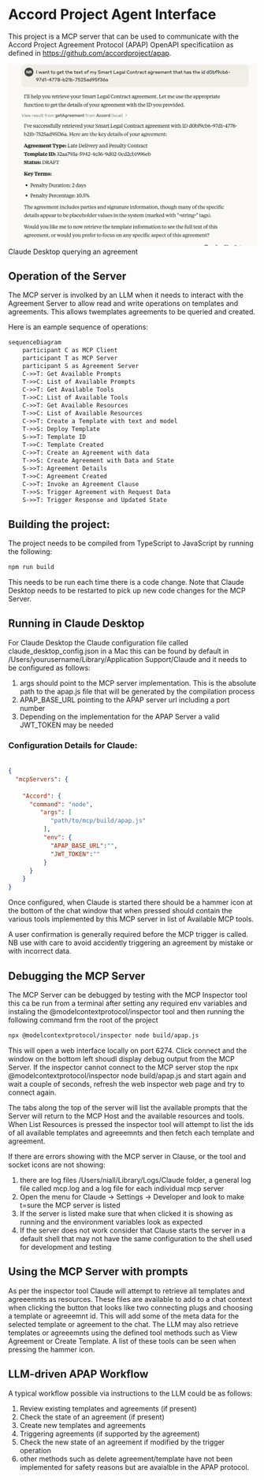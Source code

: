 # Accord Project Agent Interface
This project is a MCP server that can be used to communicate with the Accord Project Agreement Protocol (APAP) OpenAPI specificatiion as defined in https://github.com/accordproject/apap.

![Claude Desktop MCP Server](claude_screenshot.png)
Claude Desktop querying an agreement



## Operation of the Server
The MCP server is involked by an LLM when it needs to interact with the Agreement Server to allow read and write operations on templates and agreements. This allows twemplates agreements to be queried and created.

Here is an eample sequence of operations:

```mermaid
sequenceDiagram
    participant C as MCP Client
    participant T as MCP Server
    participant S as Agreement Server
    C->>T: Get Available Prompts
    T->>C: List of Available Prompts
    C->>T: Get Available Tools
    T->>C: List of Available Tools
    C->>T: Get Available Resources
    T->>C: List of Available Resources
    C->>T: Create a Template with text and model
    T->>S: Deploy Template
    S->>T: Template ID
    T->>C: Template Created
    C->>T: Create an Agreement with data
    T->>S: Create Agreement with Data and State
    S->>T: Agreement Details
    T->>C: Agreement Created
    C->>T: Invoke an Agreement Clause
    T->>S: Trigger Agreement with Request Data
    S->>T: Trigger Response and Updated State
```


## Building the project:
The project needs to be compiled from TypeScript to JavaScript by running the following:
```bash
npm run build
```

This needs to be run each time there is a code change.
Note that Claude Desktop needs to be restarted to pick up new code changes for the MCP Server.

## Running in Claude Desktop
For Claude Desktop the Claude configuration file called claude_desktop_config.json in a Mac this can be found by default in /Users/yourusername/Library/Application Support/Claude and it needs to be configured as follows:

1. args should point to the MCP server implementation. This is the absolute path to the apap.js file that will be generated by the compilation process
2. APAP_BASE_URL pointing to the APAP server url including a port number
3. Depending on the implementation for the APAP Server a valid JWT_TOKEN may be needed

### Configuration Details for Claude:
```json

{
  "mcpServers": {

    "Accord": {
      "command": "node",
         "args": [
            "path/to/mcp/build/apap.js"
          ],
          "env": {
            "APAP_BASE_URL":"",
            "JWT_TOKEN":""
          }
      }
    }
}
```

Once configured, when Claude is started there should be a hammer icon at the bottom of the chat window that when pressed should contain the various tools implemented by this MCP server in list of Available MCP tools.

A user confirmation is generally required before the MCP trigger is called. 
NB use with care to avoid accidently triggering an agreement by mistake or with incorrect data.

## Debugging the MCP Server
The MCP Server can be debugged by testing with the MCP Inspector tool
this ca be run from a terminal after setting any required env variables and instaling the 
@modelcontextprotocol/inspector tool and then running the following command frm the root of the project

```bash
npx @modelcontextprotocol/inspector node build/apap.js
```

This will open a web interface locally on port 6274. Click connect and the window on the bottom left shoudl display debug output from the MCP Server. If the inspector cannot connect to the MCP server stop the npx @modelcontextprotocol/inspector node build/apap.js and start again and wait a couple of seconds, refresh the web inspector web page and try to connect again.

The tabs along the top of the server will list the available prompts that the Server will return to the MCP Host and the available resources and tools. When List Resources is pressed the inspector tool will attempt to list the ids of all available templates and agreeemnts and then fetch each template and agreement.

If there are errors showing with the MCP server in Clause, or the tool and socket icons are not showing:
1. there are log files /Users/niall/Library/Logs/Claude folder, a general log file called mcp.log and a log file for each individual mcp server
2. Open the menu for Claude -> Settings -> Developer and look to make t=sure the MCP server is listed
3. If the server is listed make sure that when clicked it is showing as running and the environment variables look as expected
4. If the server does not work consider that Clause starts the server in a default shell that may not have the same configuration to the shell used for development and testing

## Using the MCP Server with prompts
As per the inspector tool Claude will attempt to retrieve all templates and agreeemnts as resources. These files are available to add to a chat context when clicking the button that looks like two connecting plugs and choosing a template or agreeemnt id. This will add some of the meta data for the selected template or agreement to the chat. The LLM may also retrieve templates or agreeemnts using the defined tool methods such as View Agreement or Create Template. A list of these tools can be seen when pressing the hammer icon.

## LLM-driven APAP Workflow
A typical workflow possible via instructions to the LLM could be as follows:
1. Review existing templates and agreements (if present)
2. Check the state of an agreement (if present)
3. Create new templates and agreements
4. Triggering agreements (if supported by the agreement)
5. Check the new state of an agreement if modified by the trigger operation
6. other methods such as delete agreement/template have not been implemented for safety reasons but are avaialble in the APAP protocol.